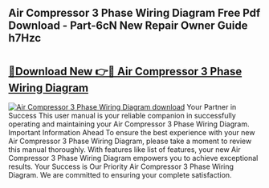 ## Air Compressor 3 Phase Wiring Diagram Free Pdf Download - Part-6cN New Repair Owner Guide h7Hzc

# <h2><a href="http://dflkidc.blite.top/?on=Air+Compressor+3+Phase+Wiring+Diagram">🔗Download New 👉🔴 Air Compressor 3 Phase Wiring Diagram</a></h2>

[![Air Compressor 3 Phase Wiring Diagram download](https://i.imgur.com/lujVjoI.png)](http://dflkidc.blite.top/?on=Air+Compressor+3+Phase+Wiring+Diagram)
Your Partner in Success This user manual is your reliable companion in successfully operating and maintaining your Air Compressor 3 Phase Wiring Diagram. Important Information Ahead To ensure the best experience with your new Air Compressor 3 Phase Wiring Diagram, please take a moment to review this manual thoroughly. With features like list of features, your new Air Compressor 3 Phase Wiring Diagram empowers you to achieve exceptional results. Your Success is Our Priority Air Compressor 3 Phase Wiring Diagram. We are committed to ensuring your complete satisfaction.
